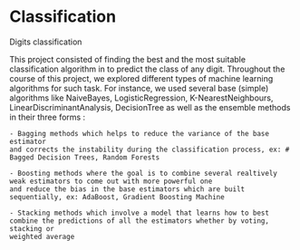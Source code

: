 # Classification
Digits classification

This project consisted of finding the best and the most suitable classification algorithm in to predict the class of any digit. Throughout the course of this project, 
we explored different types of machine learning algorithms for such task. For instance, we used several base (simple) algorithms like NaiveBayes, LogisticRegression,
K-NearestNeighbours, LinearDiscriminantAnalysis, DecisionTree as well as the ensemble methods in their three forms :
    
    - Bagging methods which helps to reduce the variance of the base estimator 
    and corrects the instability during the classification process, ex: # Bagged Decision Trees, Random Forests 
    
    - Boosting methods where the goal is to combine several realtively weak estimators to come out with more powerful one 
    and reduce the bias in the base estimators which are built sequentially, ex: AdaBoost, Gradient Boosting Machine 
    
    - Stacking methods which involve a model that learns how to best combine the predictions of all the estimators whether by voting, stacking or
    weighted average

